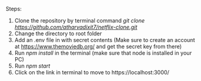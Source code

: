 Steps:

1. Clone the repository by terminal command *git clone https://github.com/atharvadixit7/netflix-clone.git*
2. Change the directory to root folder
3. Add an .env file in with secret contents (Make sure to create an account at https://www.themoviedb.org/ and get the secret key from there)
4. Run *npm install* in the terminal (make sure that node is installed in your PC)
5. Run *npm start*
6. Click on the link in terminal to move to https://localhost:3000/